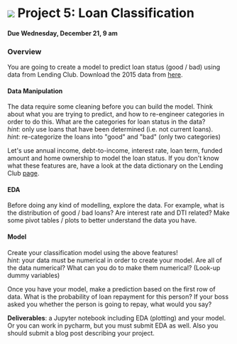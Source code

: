 
# ![](https://ga-dash.s3.amazonaws.com/production/assets/logo-9f88ae6c9c3871690e33280fcf557f33.png) Project 5: Loan Classification
#### Due Wednesday, December 21, 9 am

### Overview

You are going to create a model to predict loan status (good / bad) using data from Lending Club.  Download the 2015 data from [here](https://www.lendingclub.com/info/download-data.action).  

#### Data Manipulation

The data require some cleaning before you can build the model.  Think about what you are trying to predict, and how to re-engineer categories in order to do this.  What are the categories for loan status in the data?<br>
*hint*:  only use loans that have been determined (i.e. not current loans).<br>
*hint*:  re-categorize the loans into "good" and "bad" (only two categories)

Let's use annual income, debt-to-income, interest rate, loan term, funded amount and home ownership to model the loan status.  If you don't know what these features are, have a look at the data dictionary on the Lending Club [page](https://www.lendingclub.com/info/download-data.action).

#### EDA
Before doing any kind of modelling, explore the data.  For example, what is the distribution of good / bad loans?  Are interest rate and DTI related?  Make some pivot tables / plots to better understand the data you have.

#### Model
Create your classification model using the above features!<br>
*hint*: your data must be numerical in order to create your model.  Are all of the data numerical?  What can you do to make them numerical?  (Look-up dummy variables)

Once you have your model, make a prediction based on the first row of data.  What is the probability of loan repayment for this person?  If your boss asked you whether the person is going to repay, what would you say?



**Deliverables**: a Jupyter  notebook including EDA (plotting) and your model.  Or you can work in pycharm, but you must submit EDA as well.  Also you should submit a blog post describing your project.
